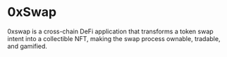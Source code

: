 # 0xSwap
0xswap is a cross-chain DeFi application that transforms a token swap intent into a collectible NFT, making the swap process ownable, tradable, and gamified. 
